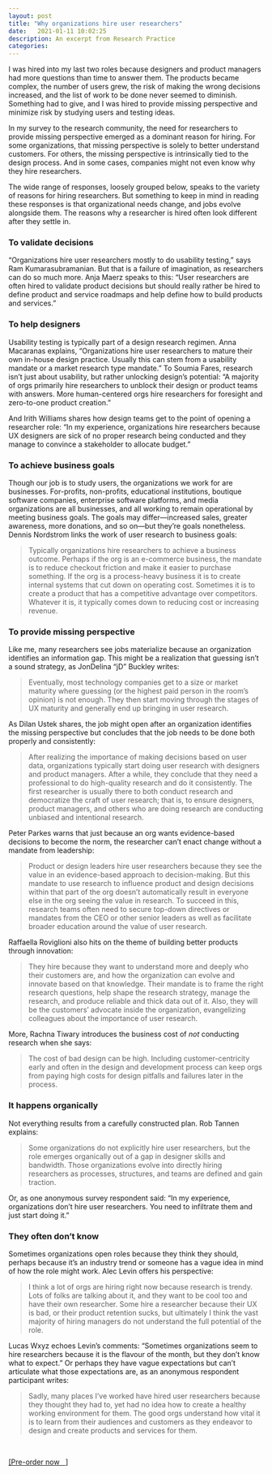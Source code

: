 ```yaml
---
layout: post
title: "Why organizations hire user researchers"
date:   2021-01-11 10:02:25
description: An excerpt from Research Practice
categories:
---
```

I was hired into my last two roles because designers and product managers had more questions than time to answer them. The products became complex, the number of users grew, the risk of making the wrong decisions increased, and the list of work to be done never seemed to diminish. Something had to give, and I was hired to provide missing perspective and minimize risk by studying users and testing ideas.

In my survey to the research community, the need for researchers to provide missing perspective emerged as a dominant reason for hiring. For some organizations, that missing perspective is solely to better understand customers. For others, the missing perspective is intrinsically tied to the design process. And in some cases, companies might not even know why they hire researchers.

The wide range of responses, loosely grouped below, speaks to the variety of reasons for hiring researchers. But something to keep in mind in reading these responses is that organizational needs change, and jobs evolve alongside them. The reasons why a researcher is hired often look different after they settle in.

### To validate decisions

“Organizations hire user researchers mostly to do usability testing,” says Ram Kumarasubramanian. But that is a failure of imagination, as researchers can do so much more. Anja Maerz speaks to this: “User researchers are often hired to validate product decisions but should really rather be hired to define product and service roadmaps and help define how to build products and services.”

### To help designers

Usability testing is typically part of a design research regimen. Anna Macaranas explains, “Organizations hire user researchers to mature their own in-house design practice. Usually this can stem from a usability mandate or a market research type mandate.”
To Soumia Fares, research isn’t just about usability, but rather unlocking design’s potential: “A majority of orgs primarily hire researchers to unblock their design or product teams with answers. More human-centered orgs hire researchers for foresight and zero-to-one product creation.”

And Irith Williams shares how design teams get to the point of opening a researcher role: “In my experience, organizations hire researchers because UX designers are sick of no proper research being conducted and they manage to convince a stakeholder to allocate budget.”

### To achieve business goals

Though our job is to study users, the organizations we work for are businesses. For-profits, non-profits, educational institutions, boutique software companies, enterprise software platforms, and media organizations are all businesses, and all working to remain operational by meeting business goals. The goals may differ—increased sales, greater awareness, more donations, and so on—but they’re goals nonetheless. Dennis Nordstrom links the work of user research to business goals:

>Typically organizations hire researchers to achieve a business outcome. Perhaps if the org is an e-commerce business, the mandate is to reduce checkout friction and make it easier to purchase something. If the org is a process-heavy business it is to create internal systems that cut down on operating cost. Sometimes it is to create a product that has a competitive advantage over competitors. Whatever it is, it typically comes down to reducing cost or increasing revenue.

### To provide missing perspective

Like me, many researchers see jobs materialize because an organization identifies an information gap. This might be a realization that guessing isn’t a sound strategy, as JonDelina “jD” Buckley writes:

>Eventually, most technology companies get to a size or market maturity where guessing (or the highest paid person in the room’s opinion) is not enough. They then start moving through the stages of UX maturity and generally end up bringing in user research.

As Dilan Ustek shares, the job might open after an organization identifies the missing perspective but concludes that the job needs to be done both properly and consistently:

>After realizing the importance of making decisions based on user data, organizations typically start doing user research with designers and product managers. After a while, they conclude that they need a professional to do high-quality research and do it consistently. The first researcher is usually there to both conduct research and democratize the craft of user research; that is, to ensure designers, product managers, and others who are doing research are conducting unbiased and intentional research.

Peter Parkes warns that just because an org wants evidence-based decisions to become the norm, the researcher can’t enact change without a mandate from leadership:

>Product or design leaders hire user researchers because they see the value in an evidence-based approach to decision-making. But this mandate to use research to influence product and design decisions within that part of the org doesn’t automatically result in everyone else in the org seeing the value in research. To succeed in this, research teams often need to secure top-down directives or mandates from the CEO or other senior leaders as well as facilitate broader education around the value of user research.

Raffaella Roviglioni also hits on the theme of building better products through innovation:
>They hire because they want to understand more and deeply who their customers are, and how the organization can evolve and innovate based on that knowledge. Their mandate is to frame the right research questions, help shape the research strategy, manage the research, and produce reliable and thick data out of it. Also, they will be the customers’ advocate inside the organization, evangelizing colleagues about the importance of user research.

More, Rachna Tiwary introduces the business cost of *not* conducting research when she says:
>The cost of bad design can be high. Including customer-centricity early and often in the design and development process can keep orgs from paying high costs for design pitfalls and failures later in the process.

### It happens organically

Not everything results from a carefully constructed plan. Rob Tannen explains:
>Some organizations do not explicitly hire user researchers, but the role emerges organically out of a gap in designer skills and bandwidth. Those organizations evolve into directly hiring researchers as processes, structures, and teams are defined and gain traction.

Or, as one anonymous survey respondent said: “In my experience, organizations don’t hire user researchers. You need to infiltrate them and just start doing it.”

### They often don’t know

Sometimes organizations open roles because they think they should, perhaps because it’s an industry trend or someone has a vague idea in mind of how the role might work. Alec Levin offers his perspective:
>I think a lot of orgs are hiring right now because research is trendy. Lots of folks are talking about it, and they want to be cool too and have their own researcher. Some hire a researcher because their UX is bad, or their product retention sucks, but ultimately I think the vast majority of hiring managers do not understand the full potential of the role.

Lucas Wxyz echoes Levin’s comments: “Sometimes organizations seem to hire researchers because it is the flavour of the month, but they don’t know what to expect.” Or perhaps they have vague expectations but can’t articulate what those expectations are, as an anonymous respondent participant writes:

>Sadly, many places I’ve worked have hired user researchers because they thought they had to, yet had no idea how to create a healthy working environment for them. The good orgs understand how vital it is to learn from their audiences and customers as they endeavor to design and create products and services for them.

<br />
<p><a href="https://www.amazon.com/dp/B08P9VZJFN?ref_=pe_3052080_276849420" target="blank">[Pre-order now &nbsp; <i class="fas fa-external-link-alt"></i>]</a></p>
